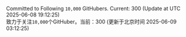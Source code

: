 Committed to Following `10,000` GitHubers. Current: <!-- FOLLOWING_COUNT -->300<!-- FOLLOWING_COUNT --> (Update at UTC <!-- LAST_UPDATED -->2025-06-08 19:12:25<!-- LAST_UPDATED -->)<br>
致力于关注`10,000`个GitHuber。当前：<!-- FOLLOWING_COUNT -->300<!-- FOLLOWING_COUNT --> (更新于北京时间 <!-- LAST_UPDATED_CST -->2025-06-09 03:12:25<!-- LAST_UPDATED_CST -->)
